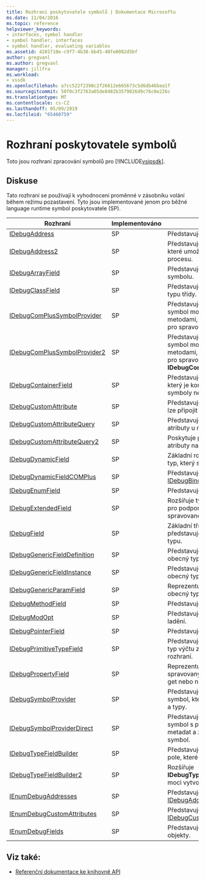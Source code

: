 ```yaml
---
title: Rozhraní poskytovatele symbolů | Dokumentace Microsoftu
ms.date: 11/04/2016
ms.topic: reference
helpviewer_keywords:
- interfaces, symbol handler
- symbol handler, interfaces
- symbol handler, evaluating variables
ms.assetid: 4201f10e-c9f7-4b38-bb45-40fe0082d5bf
author: gregvanl
ms.author: gregvanl
manager: jillfra
ms.workload:
- vssdk
ms.openlocfilehash: a7cc522f2398c2f26612e665673c5d6db46bea1f
ms.sourcegitcommit: 50f0c3f2763a05de8482b3579026d9c76c0e226c
ms.translationtype: MT
ms.contentlocale: cs-CZ
ms.lasthandoff: 05/09/2019
ms.locfileid: "65460759"
---
```

# <a name="symbol-provider-interfaces"></a>Rozhraní poskytovatele symbolů
Toto jsou rozhraní zpracování symbolů pro [!INCLUDE[vsipsdk](../../../extensibility/includes/vsipsdk_md.md)].

## <a name="discussion"></a>Diskuse
 Tato rozhraní se používají k vyhodnocení proměnné v zásobníku volání během režimu pozastavení. Tyto jsou implementované jenom pro běžné language runtime symbol poskytovatele (SP).

|Rozhraní|Implementováno|Popis|
|---------------|--------------------|-----------------|
|[IDebugAddress](../../../extensibility/debugger/reference/idebugaddress.md)|SP|Představuje adresu položky.|
|[IDebugAddress2](../../../extensibility/debugger/reference/idebugaddress2.md)|SP|Představuje adresu položky, které umožňují přístup k ID procesu.|
|[IDebugArrayField](../../../extensibility/debugger/reference/idebugarrayfield.md)|SP|Představuje typ pole nebo pole symbolu.|
|[IDebugClassField](../../../extensibility/debugger/reference/idebugclassfield.md)|SP|Představuje symbol třídy nebo typu třídy.|
|[IDebugComPlusSymbolProvider](../../../extensibility/debugger/reference/idebugcomplussymbolprovider.md)|SP|Představuje zprostředkovatele symbol modelu COM + s metodami, které jsou specifické pro spravovaný kód.|
|[IDebugComPlusSymbolProvider2](../../../extensibility/debugger/reference/idebugcomplussymbolprovider2.md)|SP|Představuje zprostředkovatele symbol modelu COM + s metodami, které jsou specifické pro spravovaný kód a rozšiřuje **IDebugComPlusSymbolProvider**.|
|[IDebugContainerField](../../../extensibility/debugger/reference/idebugcontainerfield.md)|SP|Představuje symbol nebo typ, který je kontejnerem pro další symboly nebo typy.|
|[IDebugCustomAttribute](../../../extensibility/debugger/reference/idebugcustomattribute.md)|SP|Představuje vlastní atribut, který lze připojit k symbolu.|
|[IDebugCustomAttributeQuery](../../../extensibility/debugger/reference/idebugcustomattributequery.md)|SP|Představuje dotaz pro vlastní atributy u metody nebo typu.|
|[IDebugCustomAttributeQuery2](../../../extensibility/debugger/reference/idebugcustomattributequery2.md)|SP|Poskytuje přístup k vlastní atributy na symbol.|
|[IDebugDynamicField](../../../extensibility/debugger/reference/idebugdynamicfield.md)|SP|Základní rozhraní pro libovolný typ, který se dá určit za běhu.|
|[IDebugDynamicFieldCOMPlus](../../../extensibility/debugger/reference/idebugdynamicfieldcomplus.md)|SP|Představuje dynamické pole pro [IDebugBinder](../../../extensibility/debugger/reference/idebugbinder.md) objektu.|
|[IDebugEnumField](../../../extensibility/debugger/reference/idebugenumfield.md)|SP|Představuje typ výčtu.|
|[IDebugExtendedField](../../../extensibility/debugger/reference/idebugextendedfield.md)|SP|Rozšiřuje typy dostupných polí pro podporu obecných typů spravovaného kódu.|
|[IDebugField](../../../extensibility/debugger/reference/idebugfield.md)|SP|Základní třída pro všechna pole; představuje popis symbol nebo typu.|
|[IDebugGenericFieldDefinition](../../../extensibility/debugger/reference/idebuggenericfielddefinition.md)|SP|Představuje definici pole pro obecný typ spravovaného kódu.|
|[IDebugGenericFieldInstance](../../../extensibility/debugger/reference/idebuggenericfieldinstance.md)|SP|Představuje instanci pole pro obecný typ spravovaného kódu.|
|[IDebugGenericParamField](../../../extensibility/debugger/reference/idebuggenericparamfield.md)|SP|Reprezentuje parametr pro obecný typ spravovaného kódu.|
|[IDebugMethodField](../../../extensibility/debugger/reference/idebugmethodfield.md)|SP|Představuje metodu.|
|[IDebugModOpt](../../../extensibility/debugger/reference/idebugmodopt.md)|SP|Představuje volitelný modifikátor ladění.|
|[IDebugPointerField](../../../extensibility/debugger/reference/idebugpointerfield.md)|SP|Představuje ukazatel.|
|[IDebugPrimitiveTypeField](../../../extensibility/debugger/reference/idebugprimitivetypefield.md)|SP|Představuje hodnotu primitivní typ výčtu ze [IDebugField](../../../extensibility/debugger/reference/idebugfield.md) rozhraní.|
|[IDebugPropertyField](../../../extensibility/debugger/reference/idebugpropertyfield.md)|SP|Reprezentuje vlastnost třídy spravovaný kód, který může být get nebo nastavit.|
|[IDebugSymbolProvider](../../../extensibility/debugger/reference/idebugsymbolprovider.md)|SP|Představuje zprostředkovatele symbol, který obsahuje symboly a typy.|
|[IDebugSymbolProviderDirect](../../../extensibility/debugger/reference/idebugsymbolproviderdirect.md)|SP|Představuje zprostředkovatele symbol s přímým přístupem do metadat a základní rozhraní symbol.|
|[IDebugTypeFieldBuilder](../../../extensibility/debugger/reference/idebugtypefieldbuilder.md)|SP|Představuje možnost vytvořit pole, které představuje typ.|
|[IDebugTypeFieldBuilder2](../../../extensibility/debugger/reference/idebugtypefieldbuilder2.md)|SP|Rozšiřuje **IDebugTypeFieldBuilder** budete moci vytvořit typy polí.|
|[IEnumDebugAddresses](../../../extensibility/debugger/reference/ienumdebugaddresses.md)|SP|Představuje kolekci [IDebugAddress](../../../extensibility/debugger/reference/idebugaddress.md) objekty.|
|[IEnumDebugCustomAttributes](../../../extensibility/debugger/reference/ienumdebugcustomattributes.md)|SP|Představuje kolekci [IDebugCustomAttribute](../../../extensibility/debugger/reference/idebugcustomattribute.md) objekty.|
|[IEnumDebugFields](../../../extensibility/debugger/reference/ienumdebugfields.md)|SP|Představuje kolekci [IDebugField](../../../extensibility/debugger/reference/idebugfield.md) objekty.|

## <a name="see-also"></a>Viz také:
- [Referenční dokumentace ke knihovně API](../../../extensibility/debugger/reference/api-reference-visual-studio-debugging.md)